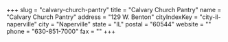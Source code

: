 +++
slug = "calvary-church-pantry"
title = "Calvary Church Pantry"
name = "Calvary Church Pantry"
address = "129 W. Benton"
cityIndexKey = "city-il-naperville"
city = "Naperville"
state = "IL"
postal = "60544"
website = ""
phone = "630-851-7000"
fax = ""
+++
